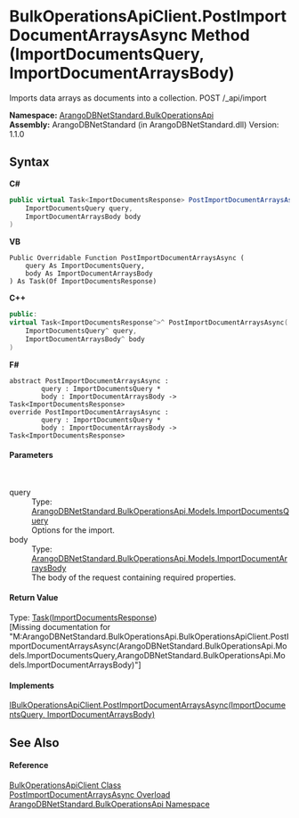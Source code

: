 # BulkOperationsApiClient.PostImportDocumentArraysAsync Method (ImportDocumentsQuery, ImportDocumentArraysBody)
 

Imports data arrays as documents into a collection. POST /_api/import

**Namespace:**&nbsp;<a href="58ea8fb7-f486-616b-9ed4-6982224f5f8d">ArangoDBNetStandard.BulkOperationsApi</a><br />**Assembly:**&nbsp;ArangoDBNetStandard (in ArangoDBNetStandard.dll) Version: 1.1.0

## Syntax

**C#**<br />
``` C#
public virtual Task<ImportDocumentsResponse> PostImportDocumentArraysAsync(
	ImportDocumentsQuery query,
	ImportDocumentArraysBody body
)
```

**VB**<br />
``` VB
Public Overridable Function PostImportDocumentArraysAsync ( 
	query As ImportDocumentsQuery,
	body As ImportDocumentArraysBody
) As Task(Of ImportDocumentsResponse)
```

**C++**<br />
``` C++
public:
virtual Task<ImportDocumentsResponse^>^ PostImportDocumentArraysAsync(
	ImportDocumentsQuery^ query, 
	ImportDocumentArraysBody^ body
)
```

**F#**<br />
``` F#
abstract PostImportDocumentArraysAsync : 
        query : ImportDocumentsQuery * 
        body : ImportDocumentArraysBody -> Task<ImportDocumentsResponse> 
override PostImportDocumentArraysAsync : 
        query : ImportDocumentsQuery * 
        body : ImportDocumentArraysBody -> Task<ImportDocumentsResponse> 
```


#### Parameters
&nbsp;<dl><dt>query</dt><dd>Type: <a href="cccf0af5-eb4f-c35b-37c8-46f4a19d116e">ArangoDBNetStandard.BulkOperationsApi.Models.ImportDocumentsQuery</a><br />Options for the import.</dd><dt>body</dt><dd>Type: <a href="8d1276a0-73c4-2ba3-5d0b-76b8efa0cf2c">ArangoDBNetStandard.BulkOperationsApi.Models.ImportDocumentArraysBody</a><br />The body of the request containing required properties.</dd></dl>

#### Return Value
Type: <a href="https://docs.microsoft.com/dotnet/api/system.threading.tasks.task-1" target="_blank" rel="noopener noreferrer">Task</a>(<a href="2cea7418-a2f2-1866-76be-d2009adce7ed">ImportDocumentsResponse</a>)<br />\[Missing <returns> documentation for "M:ArangoDBNetStandard.BulkOperationsApi.BulkOperationsApiClient.PostImportDocumentArraysAsync(ArangoDBNetStandard.BulkOperationsApi.Models.ImportDocumentsQuery,ArangoDBNetStandard.BulkOperationsApi.Models.ImportDocumentArraysBody)"\]

#### Implements
<a href="fead645f-8ea2-82aa-829d-2fb8da791898">IBulkOperationsApiClient.PostImportDocumentArraysAsync(ImportDocumentsQuery, ImportDocumentArraysBody)</a><br />

## See Also


#### Reference
<a href="24c7579c-3368-eaf7-62c6-488b43f1ec43">BulkOperationsApiClient Class</a><br /><a href="1ed6696b-b67e-8645-9688-890edb73017d">PostImportDocumentArraysAsync Overload</a><br /><a href="58ea8fb7-f486-616b-9ed4-6982224f5f8d">ArangoDBNetStandard.BulkOperationsApi Namespace</a><br />